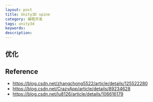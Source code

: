 ```yaml
---
layout: post
title: Unity3D spine
category: 编程开发
tags: unity3d
keywords: 
description: 
---
```


## 优化




## Reference

* <https://blog.csdn.net/zhangchong5522/article/details/125522280>
* <https://blog.csdn.net/CrazyApp/article/details/89234628>
* <https://blog.csdn.net/lu8126/article/details/106616179>